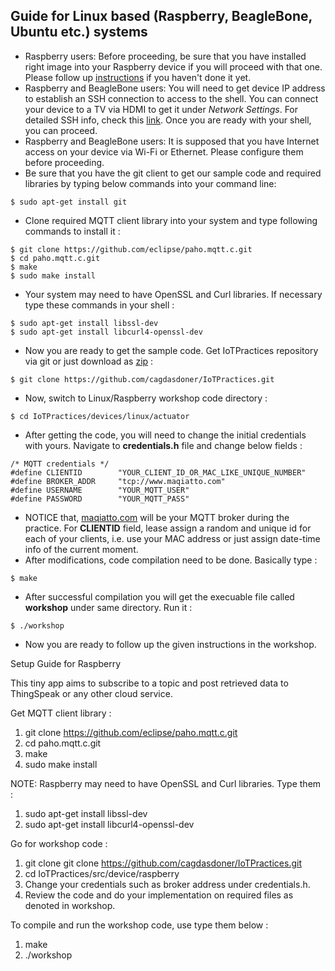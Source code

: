 ## Guide for Linux based (Raspberry, BeagleBone, Ubuntu etc.) systems

* Raspberry users: Before proceeding, be sure that you have installed right image into your Raspberry device if you will proceed with that one. Please follow up [instructions](https://www.raspberrypi.org/documentation/installation/installing-images/) if you haven't done it yet.
* Raspberry and BeagleBone users: You will need to get device IP address to establish an SSH connection to access to the shell. You can connect your device to a TV via HDMI to get it under *Network Settings*. For detailed SSH info, check this [link](https://www.raspberrypi.org/documentation/remote-access/ssh/). Once you are ready with your shell, you can proceed.
* Raspberry and BeagleBone users: It is supposed that you have Internet access on your device via Wi-Fi or Ethernet. Please configure them before proceeding.
* Be sure that you have the git client to get our sample code and required libraries by typing below commands into your command line:
```
$ sudo apt-get install git
```
* Clone required MQTT client library into your system and type following commands to install it :
```
$ git clone https://github.com/eclipse/paho.mqtt.c.git
$ cd paho.mqtt.c.git
$ make
$ sudo make install
```
* Your system may need to have OpenSSL and Curl libraries. If necessary type these commands in your shell :
```
$ sudo apt-get install libssl-dev
$ sudo apt-get install libcurl4-openssl-dev
```
* Now you are ready to get the sample code. Get IoTPractices repository via git or just download as [zip](https://github.com/cagdasdoner/IoTPractices) :
```
$ git clone https://github.com/cagdasdoner/IoTPractices.git
```
* Now, switch to Linux/Raspberry workshop code directory :
```
$ cd IoTPractices/devices/linux/actuator
```
* After getting the code, you will need to change the initial credentials with yours. Navigate to **credentials.h** file and change below fields :
```
/* MQTT credentials */
#define CLIENTID        "YOUR_CLIENT_ID_OR_MAC_LIKE_UNIQUE_NUMBER"
#define BROKER_ADDR     "tcp://www.maqiatto.com"
#define USERNAME        "YOUR_MQTT_USER"
#define PASSWORD        "YOUR_MQTT_PASS"
```
* NOTICE that, [maqiatto.com](https://www.maqiatto.com) will be your MQTT broker during the practice. For **CLIENTID** field, lease assign a random and unique id for each of your clients, i.e. use your MAC address or just assign date-time info of the current moment.
* After modifications, code compilation need to be done. Basically type :
```
$ make
```
* After successful compilation you will get the execuable file called **workshop** under same directory. Run it :
```
$ ./workshop
```
* Now you are ready to follow up the given instructions in the workshop.




















Setup Guide for Raspberry


This tiny app aims to subscribe to a topic and post retrieved data to ThingSpeak or any other cloud service.


Get MQTT client library : 
1. git clone https://github.com/eclipse/paho.mqtt.c.git
2. cd paho.mqtt.c.git
3. make
4. sudo make install


NOTE: Raspberry may need to have OpenSSL and Curl libraries. Type them :
1. sudo apt-get install libssl-dev
2. sudo apt-get install libcurl4-openssl-dev


Go for workshop code :
1. git clone git clone https://github.com/cagdasdoner/IoTPractices.git
2. cd IoTPractices/src/device/raspberry
3. Change your credentials such as broker address under credentials.h.
4. Review the code and do your implementation on required files as denoted in workshop.


To compile and run the workshop code, use type them below :
1. make
2. ./workshop 






